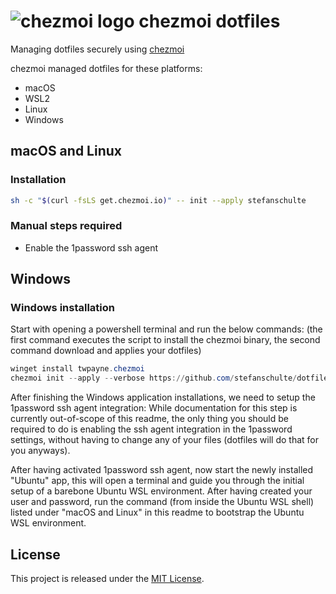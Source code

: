 # ![chezmoi logo](https://github.com/twpayne/chezmoi/blob/master/assets/images/logo-144px.svg) chezmoi dotfiles

Managing dotfiles securely using [chezmoi](https://chezmoi.io)

chezmoi managed dotfiles for these platforms:

- macOS
- WSL2
- Linux
- Windows

## macOS and Linux

### Installation

```bash {"id":"01J71HR6TYNDB008RKTP5T162D"}
sh -c "$(curl -fsLS get.chezmoi.io)" -- init --apply stefanschulte
```

### Manual steps required

- Enable the 1password ssh agent

## Windows

### Windows installation

Start with opening a powershell terminal and run the below commands:
(the first command executes the script to install the chezmoi binary, the second command download and applies your dotfiles)

```powershell {"id":"01J71HR6TYNDB008RKTSYZ441E"}
winget install twpayne.chezmoi
chezmoi init --apply --verbose https://github.com/stefanschulte/dotfiles.git
```

After finishing the Windows application installations, we need to setup the 1password ssh agent integration:
While documentation for this step is currently out-of-scope of this readme, the only thing you should be required to do is enabling the ssh agent integration in the 1password settings, without having to change any of your files (dotfiles will do that for you anyways).

After having activated 1password ssh agent, now start the newly installed "Ubuntu" app, this will open a terminal and guide you through the initial setup of a barebone Ubuntu WSL environment.
After having created your user and password, run the command (from inside the Ubuntu WSL shell) listed under "macOS and Linux" in this readme to bootstrap the Ubuntu WSL environment.

## License

This project is released under the [MIT License](https://github.com/stefanschulte/dotfiles/blob/main/LICENSE).
